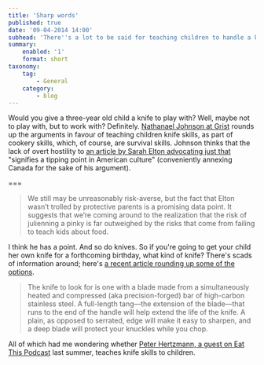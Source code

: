 ```yaml
---
title: 'Sharp words'
published: true
date: '09-04-2014 14:00'
subhead: 'There''s a lot to be said for teaching children to handle a knife'
summary:
    enabled: '1'
    format: short
taxonomy:
    tag:
        - General
    category:
        - blog
---
```


Would you give a three-year old child a knife to play with? Well, maybe not to play with, but to work with? Definitely. [Nathanael Johnson at Grist](http://grist.org/food/blades-of-gory-teaching-kids-to-slice-and-dice/) rounds up the arguments in favour of teaching children knife skills, as part of cookery skills, which, of course, are survival skills. Johnson thinks that the lack of overt hostility to [an article by Sarah Elton advocating just that](http://www.theglobeandmail.com/life/food-and-wine/food-trends/why-you-should-cook-with-kids-not-just-for-them/article17642745/) "signifies a tipping point in American culture" (conveniently annexing Canada for the sake of his argument).

===

> We still may be unreasonably risk-averse, but the fact that Elton wasn’t trolled by protective parents is a promising data point. It suggests that we’re coming around to the realization that the risk of julienning a pinky is far outweighed by the risks that come from failing to teach kids about food.

I think he has a point. And so do knives. So if you're going to get your child her own knife for a forthcoming birthday, what kind of knife? There's scads of information around; here's [a recent article rounding up some of the options](http://moreintelligentlife.com/content/lifestyle/chefs-knives).

> The knife to look for is one with a blade made from a simultaneously heated and compressed (aka precision-forged) bar of high-carbon stainless steel. A full-length tang—the extension of the blade—that runs to the end of the handle will help extend the life of the knife. A plain, as opposed to serrated, edge will make it easy to sharpen, and a deep blade will protect your knuckles while you chop.

All of which had me wondering whether [Peter Hertzmann, a guest on Eat This Podcast](http://www.eatthispodcast.com/knives/) last summer, teaches knife skills to children.